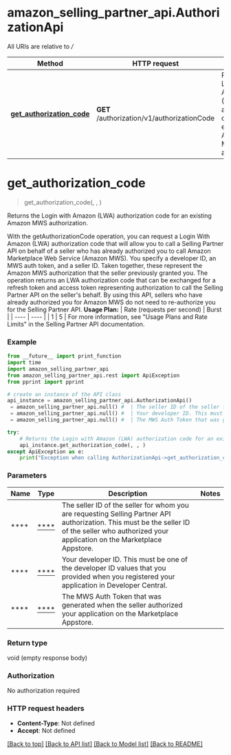 # amazon_selling_partner_api.AuthorizationApi

All URIs are relative to */*

Method | HTTP request | Description
------------- | ------------- | -------------
[**get_authorization_code**](AuthorizationApi.md#get_authorization_code) | **GET** /authorization/v1/authorizationCode | Returns the Login with Amazon (LWA) authorization code for an existing Amazon MWS authorization.

# **get_authorization_code**
> get_authorization_code(, , )

Returns the Login with Amazon (LWA) authorization code for an existing Amazon MWS authorization.

With the getAuthorizationCode operation, you can request a Login With Amazon (LWA) authorization code that will allow you to call a Selling Partner API on behalf of a seller who has already authorized you to call Amazon Marketplace Web Service (Amazon MWS). You specify a developer ID, an MWS auth token, and a seller ID. Taken together, these represent the Amazon MWS authorization that the seller previously granted you. The operation returns an LWA authorization code that can be exchanged for a refresh token and access token representing authorization to call the Selling Partner API on the seller's behalf. By using this API, sellers who have already authorized you for Amazon MWS do not need to re-authorize you for the Selling Partner API.  **Usage Plan:**  | Rate (requests per second) | Burst | | ---- | ---- | | 1 | 5 |  For more information, see \"Usage Plans and Rate Limits\" in the Selling Partner API documentation.

### Example
```python
from __future__ import print_function
import time
import amazon_selling_partner_api
from amazon_selling_partner_api.rest import ApiException
from pprint import pprint

# create an instance of the API class
api_instance = amazon_selling_partner_api.AuthorizationApi()
 = amazon_selling_partner_api.null() #  | The seller ID of the seller for whom you are requesting Selling Partner API authorization. This must be the seller ID of the seller who authorized your application on the Marketplace Appstore.
 = amazon_selling_partner_api.null() #  | Your developer ID. This must be one of the developer ID values that you provided when you registered your application in Developer Central.
 = amazon_selling_partner_api.null() #  | The MWS Auth Token that was generated when the seller authorized your application on the Marketplace Appstore.

try:
    # Returns the Login with Amazon (LWA) authorization code for an existing Amazon MWS authorization.
    api_instance.get_authorization_code(, , )
except ApiException as e:
    print("Exception when calling AuthorizationApi->get_authorization_code: %s\n" % e)
```

### Parameters

Name | Type | Description  | Notes
------------- | ------------- | ------------- | -------------
 **** | [****](.md)| The seller ID of the seller for whom you are requesting Selling Partner API authorization. This must be the seller ID of the seller who authorized your application on the Marketplace Appstore. | 
 **** | [****](.md)| Your developer ID. This must be one of the developer ID values that you provided when you registered your application in Developer Central. | 
 **** | [****](.md)| The MWS Auth Token that was generated when the seller authorized your application on the Marketplace Appstore. | 

### Return type

void (empty response body)

### Authorization

No authorization required

### HTTP request headers

 - **Content-Type**: Not defined
 - **Accept**: Not defined

[[Back to top]](#) [[Back to API list]](../README.md#documentation-for-api-endpoints) [[Back to Model list]](../README.md#documentation-for-models) [[Back to README]](../README.md)

